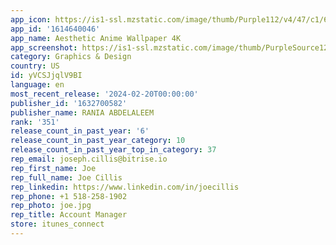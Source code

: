 ```yaml
---
app_icon: https://is1-ssl.mzstatic.com/image/thumb/Purple112/v4/47/c1/60/47c16074-a935-afa6-7b2c-532fa9a0fd21/AppIcon-0-1x_U007emarketing-0-7-0-sRGB-85-220-0.png/1024x1024bb.png
app_id: '1614640046'
app_name: Aesthetic Anime Wallpaper 4K
app_screenshot: https://is1-ssl.mzstatic.com/image/thumb/PurpleSource126/v4/1a/d0/99/1ad099c6-80ae-703f-3fce-ccb4ee1e3188/f07d8b5b-61b4-45ff-8ebc-b0e7d73fd057_Simulator_Screen_Shot_-_iPhone_12_Pro_Max_-_2023-11-23_at_17.25.24.png/1284x2778bb.png
category: Graphics & Design
country: US
id: yVCSJjqlV9BI
language: en
most_recent_release: '2024-02-20T00:00:00'
publisher_id: '1632700582'
publisher_name: RANIA ABDELALEEM
rank: '351'
release_count_in_past_year: '6'
release_count_in_past_year_category: 10
release_count_in_past_year_top_in_category: 37
rep_email: joseph.cillis@bitrise.io
rep_first_name: Joe
rep_full_name: Joe Cillis
rep_linkedin: https://www.linkedin.com/in/joecillis
rep_phone: +1 518-258-1902
rep_photo: joe.jpg
rep_title: Account Manager
store: itunes_connect
---
```

